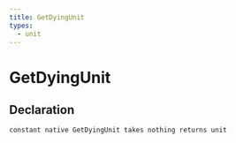 ```yaml
---
title: GetDyingUnit
types:
  - unit
---
```


# GetDyingUnit

## Declaration

```
constant native GetDyingUnit takes nothing returns unit
```